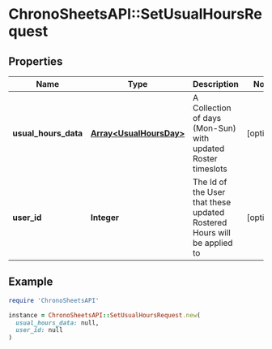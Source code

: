 # ChronoSheetsAPI::SetUsualHoursRequest

## Properties

| Name | Type | Description | Notes |
| ---- | ---- | ----------- | ----- |
| **usual_hours_data** | [**Array&lt;UsualHoursDay&gt;**](UsualHoursDay.md) | A Collection of days (Mon-Sun) with updated Roster timeslots | [optional] |
| **user_id** | **Integer** | The Id of the User that these updated Rostered Hours will be applied to | [optional] |

## Example

```ruby
require 'ChronoSheetsAPI'

instance = ChronoSheetsAPI::SetUsualHoursRequest.new(
  usual_hours_data: null,
  user_id: null
)
```

